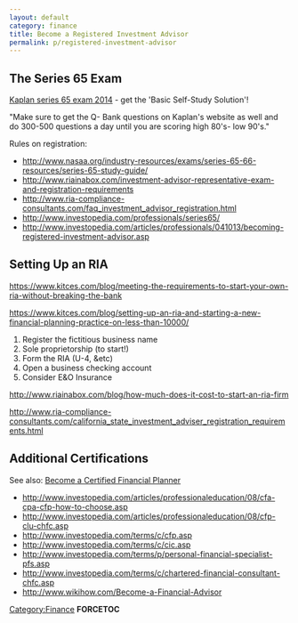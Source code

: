 ```yaml
---
layout: default
category: finance
title: Become a Registered Investment Advisor
permalink: p/registered-investment-advisor
---
```


The Series 65 Exam
------------------

[Kaplan series 65 exam 2014](http://www.kfeducation.com/securities/series-65/) - get the 'Basic Self-Study Solution'!

"Make sure to get the Q- Bank questions on Kaplan's website as well and do 300-500 questions a day until you are scoring high 80's- low 90's."

Rules on registration:

-   <http://www.nasaa.org/industry-resources/exams/series-65-66-resources/series-65-study-guide/>
-   <http://www.riainabox.com/investment-advisor-representative-exam-and-registration-requirements>
-   <http://www.ria-compliance-consultants.com/faq_investment_advisor_registration.html>
-   <http://www.investopedia.com/professionals/series65/>
-   <http://www.investopedia.com/articles/professionals/041013/becoming-registered-investment-advisor.asp>

Setting Up an RIA
-----------------

<https://www.kitces.com/blog/meeting-the-requirements-to-start-your-own-ria-without-breaking-the-bank>

<https://www.kitces.com/blog/setting-up-an-ria-and-starting-a-new-financial-planning-practice-on-less-than-10000/>

1.  Register the fictitious business name
2.  Sole proprietorship (to start!)
3.  Form the RIA (U-4, &etc)
4.  Open a business checking account
5.  Consider E&O Insurance

<http://www.riainabox.com/blog/how-much-does-it-cost-to-start-an-ria-firm>

<http://www.ria-compliance-consultants.com/california_state_investment_adviser_registration_requirements.html>

Additional Certifications
-------------------------

See also: [Become a Certified Financial Planner](/Become_a_Certified_Financial_Planner "wikilink")

-   <http://www.investopedia.com/articles/professionaleducation/08/cfa-cpa-cfp-how-to-choose.asp>
-   <http://www.investopedia.com/articles/professionaleducation/08/cfp-clu-chfc.asp>
-   <http://www.investopedia.com/terms/c/cfp.asp>
-   <http://www.investopedia.com/terms/c/cic.asp>
-   <http://www.investopedia.com/terms/p/personal-financial-specialist-pfs.asp>
-   <http://www.investopedia.com/terms/c/chartered-financial-consultant-chfc.asp>
-   <http://www.wikihow.com/Become-a-Financial-Advisor>

[Category:Finance](/Category:Finance "wikilink") __FORCETOC__
